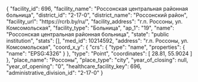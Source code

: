 {
    "facility_id": 696,
    "facility_name": "Россонская центральная районная больница",
    "district_id": "2-17-0",
    "district_name": "Россонский район",
    "facility_url": "https:\/\/rcrb.by\/ru\/",
    "facility_address": "г.п. Россоны, ул. Комсомольская",
    "facility_type": "Больница",
    "ap_1": "19",
    "name": "Россонская центральная районная больница",
    "state": "public institution",
    "stats": [],
    "med_id": 10214592,
    "address": "г.п. Россоны, ул. Комсомольская",
    "coord_x_y": {
        "crs": {
            "type": "name",
            "properties": {
                "name": "EPSG:4326"
            }
        },
        "type": "Point",
        "coordinates": [
            28.81,
            55.9024
        ]
    },
    "place_name": "Россоны",
    "place_type": "city",
    "year_of_closing": null,
    "year_of_opening": "0",
    "healthcare_facility_key": 696,
    "administrative_division_id": "2-17-0"
}